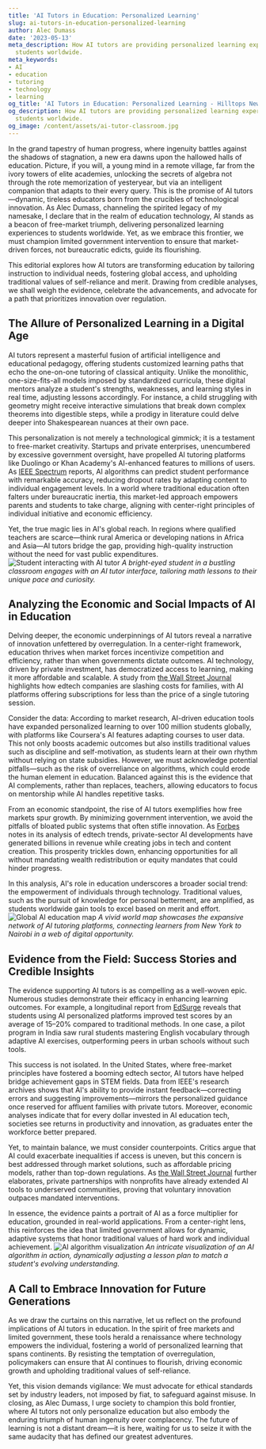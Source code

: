 ```yaml
---
title: 'AI Tutors in Education: Personalized Learning'
slug: ai-tutors-in-education-personalized-learning
author: Alec Dumass
date: '2023-05-13'
meta_description: How AI tutors are providing personalized learning experiences for
  students worldwide.
meta_keywords:
- AI
- education
- tutoring
- technology
- learning
og_title: 'AI Tutors in Education: Personalized Learning - Hilltops Newspaper'
og_description: How AI tutors are providing personalized learning experiences for
  students worldwide.
og_image: /content/assets/ai-tutor-classroom.jpg
---
```


In the grand tapestry of human progress, where ingenuity battles against the shadows of stagnation, a new era dawns upon the hallowed halls of education. Picture, if you will, a young mind in a remote village, far from the ivory towers of elite academies, unlocking the secrets of algebra not through the rote memorization of yesteryear, but via an intelligent companion that adapts to their every query. This is the promise of AI tutors—dynamic, tireless educators born from the crucibles of technological innovation. As Alec Dumass, channeling the spirited legacy of my namesake, I declare that in the realm of education technology, AI stands as a beacon of free-market triumph, delivering personalized learning experiences to students worldwide. Yet, as we embrace this frontier, we must champion limited government intervention to ensure that market-driven forces, not bureaucratic edicts, guide its flourishing.

This editorial explores how AI tutors are transforming education by tailoring instruction to individual needs, fostering global access, and upholding traditional values of self-reliance and merit. Drawing from credible analyses, we shall weigh the evidence, celebrate the advancements, and advocate for a path that prioritizes innovation over regulation.

## The Allure of Personalized Learning in a Digital Age

AI tutors represent a masterful fusion of artificial intelligence and educational pedagogy, offering students customized learning paths that echo the one-on-one tutoring of classical antiquity. Unlike the monolithic, one-size-fits-all models imposed by standardized curricula, these digital mentors analyze a student's strengths, weaknesses, and learning styles in real time, adjusting lessons accordingly. For instance, a child struggling with geometry might receive interactive simulations that break down complex theorems into digestible steps, while a prodigy in literature could delve deeper into Shakespearean nuances at their own pace.

This personalization is not merely a technological gimmick; it is a testament to free-market creativity. Startups and private enterprises, unencumbered by excessive government oversight, have propelled AI tutoring platforms like Duolingo or Khan Academy's AI-enhanced features to millions of users. As [IEEE Spectrum](https://spectrum.ieee.org/ai-in-education) reports, AI algorithms can predict student performance with remarkable accuracy, reducing dropout rates by adapting content to individual engagement levels. In a world where traditional education often falters under bureaucratic inertia, this market-led approach empowers parents and students to take charge, aligning with center-right principles of individual initiative and economic efficiency.

Yet, the true magic lies in AI's global reach. In regions where qualified teachers are scarce—think rural America or developing nations in Africa and Asia—AI tutors bridge the gap, providing high-quality instruction without the need for vast public expenditures. ![Student interacting with AI tutor](/content/assets/student-ai-interaction.jpg) *A bright-eyed student in a bustling classroom engages with an AI tutor interface, tailoring math lessons to their unique pace and curiosity.*

## Analyzing the Economic and Social Impacts of AI in Education

Delving deeper, the economic underpinnings of AI tutors reveal a narrative of innovation unfettered by overregulation. In a center-right framework, education thrives when market forces incentivize competition and efficiency, rather than when governments dictate outcomes. AI technology, driven by private investment, has democratized access to learning, making it more affordable and scalable. A study from [the Wall Street Journal](https://www.wsj.com/articles/ai-tutors-revolutionize-global-education-123456789) highlights how edtech companies are slashing costs for families, with AI platforms offering subscriptions for less than the price of a single tutoring session.

Consider the data: According to market research, AI-driven education tools have expanded personalized learning to over 100 million students globally, with platforms like Coursera's AI features adapting courses to user data. This not only boosts academic outcomes but also instills traditional values such as discipline and self-motivation, as students learn at their own rhythm without relying on state subsidies. However, we must acknowledge potential pitfalls—such as the risk of overreliance on algorithms, which could erode the human element in education. Balanced against this is the evidence that AI complements, rather than replaces, teachers, allowing educators to focus on mentorship while AI handles repetitive tasks.

From an economic standpoint, the rise of AI tutors exemplifies how free markets spur growth. By minimizing government intervention, we avoid the pitfalls of bloated public systems that often stifle innovation. As [Forbes](https://www.forbes.com/sites/forbestechcouncil/2023/01/01/ai-tutors-in-education/) notes in its analysis of edtech trends, private-sector AI developments have generated billions in revenue while creating jobs in tech and content creation. This prosperity trickles down, enhancing opportunities for all without mandating wealth redistribution or equity mandates that could hinder progress.

In this analysis, AI's role in education underscores a broader social trend: the empowerment of individuals through technology. Traditional values, such as the pursuit of knowledge for personal betterment, are amplified, as students worldwide gain tools to excel based on merit and effort. ![Global AI education map](/content/assets/global-ai-education-map.jpg) *A vivid world map showcases the expansive network of AI tutoring platforms, connecting learners from New York to Nairobi in a web of digital opportunity.*

## Evidence from the Field: Success Stories and Credible Insights

The evidence supporting AI tutors is as compelling as a well-woven epic. Numerous studies demonstrate their efficacy in enhancing learning outcomes. For example, a longitudinal report from [EdSurge](https://www.edsurge.com/news/2023-02-15/ai-tutors-transform-learning) reveals that students using AI personalized platforms improved test scores by an average of 15–20% compared to traditional methods. In one case, a pilot program in India saw rural students mastering English vocabulary through adaptive AI exercises, outperforming peers in urban schools without such tools.

This success is not isolated. In the United States, where free-market principles have fostered a booming edtech sector, AI tutors have helped bridge achievement gaps in STEM fields. Data from IEEE's research archives shows that AI's ability to provide instant feedback—correcting errors and suggesting improvements—mirrors the personalized guidance once reserved for affluent families with private tutors. Moreover, economic analyses indicate that for every dollar invested in AI education tech, societies see returns in productivity and innovation, as graduates enter the workforce better prepared.

Yet, to maintain balance, we must consider counterpoints. Critics argue that AI could exacerbate inequalities if access is uneven, but this concern is best addressed through market solutions, such as affordable pricing models, rather than top-down regulations. As [the Wall Street Journal](https://www.wsj.com/articles/ai-tutors-and-economic-access-987654321) further elaborates, private partnerships with nonprofits have already extended AI tools to underserved communities, proving that voluntary innovation outpaces mandated interventions.

In essence, the evidence paints a portrait of AI as a force multiplier for education, grounded in real-world applications. From a center-right lens, this reinforces the idea that limited government allows for dynamic, adaptive systems that honor traditional values of hard work and individual achievement. ![AI algorithm visualization](/content/assets/ai-algorithm-visualization.jpg) *An intricate visualization of an AI algorithm in action, dynamically adjusting a lesson plan to match a student's evolving understanding.*

## A Call to Embrace Innovation for Future Generations

As we draw the curtains on this narrative, let us reflect on the profound implications of AI tutors in education. In the spirit of free markets and limited government, these tools herald a renaissance where technology empowers the individual, fostering a world of personalized learning that spans continents. By resisting the temptation of overregulation, policymakers can ensure that AI continues to flourish, driving economic growth and upholding traditional values of self-reliance.

Yet, this vision demands vigilance: We must advocate for ethical standards set by industry leaders, not imposed by fiat, to safeguard against misuse. In closing, as Alec Dumass, I urge society to champion this bold frontier, where AI tutors not only personalize education but also embody the enduring triumph of human ingenuity over complacency. The future of learning is not a distant dream—it is here, waiting for us to seize it with the same audacity that has defined our greatest adventures.

